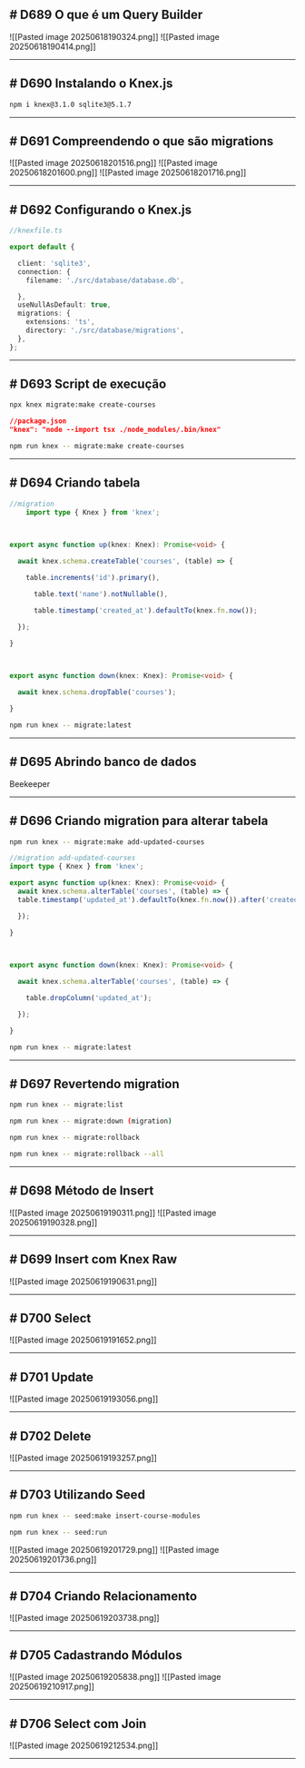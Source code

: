 ## # D689 O que é um Query Builder

![[Pasted image 20250618190324.png]]
![[Pasted image 20250618190414.png]]

---

## # D690 Instalando o Knex.js

``` bash
npm i knex@3.1.0 sqlite3@5.1.7
```

---

## # D691 Compreendendo o que são migrations

![[Pasted image 20250618201516.png]]
![[Pasted image 20250618201600.png]]
![[Pasted image 20250618201716.png]] 

---

## # D692 Configurando o Knex.js

``` ts
//knexfile.ts

export default {

  client: 'sqlite3',
  connection: {
    filename: './src/database/database.db',

  },
  useNullAsDefault: true,
  migrations: {
    extensions: 'ts',
    directory: './src/database/migrations',
  },
};
```

---

## # D693 Script de execução

```bash
npx knex migrate:make create-courses
```

``` json
//package.json
"knex": "node --import tsx ./node_modules/.bin/knex"
```

``` bash
npm run knex -- migrate:make create-courses
```

---

## # D694 Criando tabela

``` ts
//migration
	import type { Knex } from 'knex';

  

export async function up(knex: Knex): Promise<void> {

  await knex.schema.createTable('courses', (table) => {

    table.increments('id').primary(),

      table.text('name').notNullable(),

      table.timestamp('created_at').defaultTo(knex.fn.now());

  });

}

  

export async function down(knex: Knex): Promise<void> {

  await knex.schema.dropTable('courses');

}
```

``` bash
npm run knex -- migrate:latest
```

---

## # D695 Abrindo banco de dados

Beekeeper

---

## # D696 Criando migration para alterar tabela

``` bash
npm run knex -- migrate:make add-updated-courses
```

``` ts
//migration add-updated-courses
import type { Knex } from 'knex';

export async function up(knex: Knex): Promise<void> {
  await knex.schema.alterTable('courses', (table) => {
  table.timestamp('updated_at').defaultTo(knex.fn.now()).after('created_at');

  });

}

  

export async function down(knex: Knex): Promise<void> {

  await knex.schema.alterTable('courses', (table) => {

    table.dropColumn('updated_at');

  });

}
```

```bash 
npm run knex -- migrate:latest
```

---

## # D697 Revertendo migration

```bash
npm run knex -- migrate:list
```
```bash
npm run knex -- migrate:down (migration)
```
```bash
npm run knex -- migrate:rollback
```
```bash
npm run knex -- migrate:rollback --all
```

---

## # D698 Método de Insert

![[Pasted image 20250619190311.png]]
![[Pasted image 20250619190328.png]]

---

## # D699 Insert com Knex Raw

![[Pasted image 20250619190631.png]]

---

## # D700 Select

![[Pasted image 20250619191652.png]]

---

## # D701 Update

![[Pasted image 20250619193056.png]]

---

## # D702 Delete

![[Pasted image 20250619193257.png]]

---

## # D703 Utilizando Seed

``` bash
npm run knex -- seed:make insert-course-modules
```
```bash
npm run knex -- seed:run
```
![[Pasted image 20250619201729.png]]
![[Pasted image 20250619201736.png]]

---

## # D704 Criando Relacionamento

![[Pasted image 20250619203738.png]]

---

## # D705 Cadastrando Módulos

![[Pasted image 20250619205838.png]]
![[Pasted image 20250619210917.png]]

---

## # D706 Select com Join

![[Pasted image 20250619212534.png]]

---
